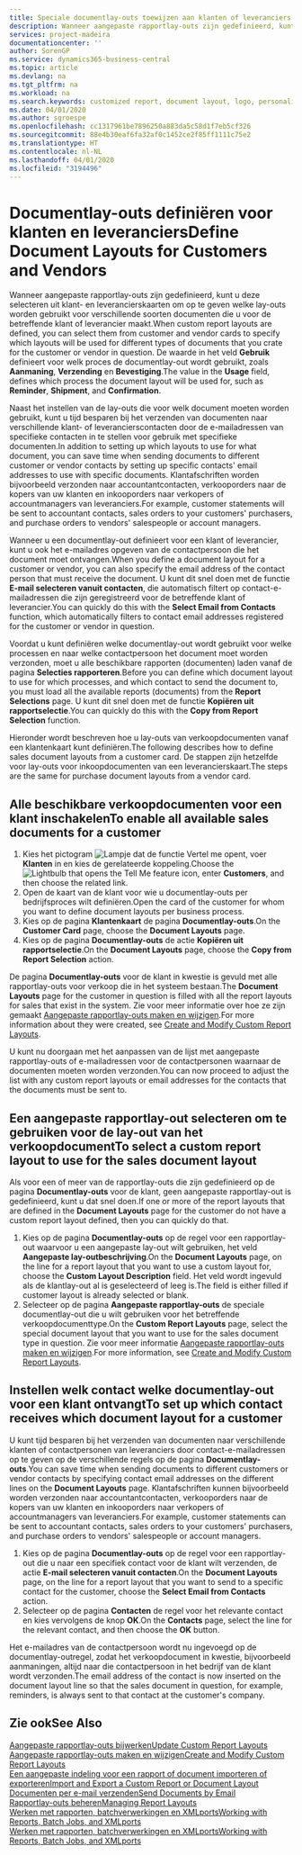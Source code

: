 ```yaml
---
title: Speciale documentlay-outs toewijzen aan klanten of leveranciers | Microsoft Docs
description: Wanneer aangepaste rapportlay-outs zijn gedefinieerd, kunt u deze selecteren uit klant- en leverancierskaarten om op te geven dat de geselecteerde lay-outs worden gebruikt voor verschillende soorten documenten die u voor de betreffende klant of leverancier maakt.
services: project-madeira
documentationcenter: ''
author: SorenGP
ms.service: dynamics365-business-central
ms.topic: article
ms.devlang: na
ms.tgt_pltfrm: na
ms.workload: na
ms.search.keywords: customized report, document layout, logo, personalize
ms.date: 04/01/2020
ms.author: sgroespe
ms.openlocfilehash: cc1317961be7896250a883da5c58d1f7eb5cf326
ms.sourcegitcommit: 88e4b30eaf6fa32af0c1452ce2f85ff1111c75e2
ms.translationtype: HT
ms.contentlocale: nl-NL
ms.lasthandoff: 04/01/2020
ms.locfileid: "3194496"
---
```

# <a name="define-document-layouts-for-customers-and-vendors"></a><span data-ttu-id="a49c6-103">Documentlay-outs definiëren voor klanten en leveranciers</span><span class="sxs-lookup"><span data-stu-id="a49c6-103">Define Document Layouts for Customers and Vendors</span></span>
<span data-ttu-id="a49c6-104">Wanneer aangepaste rapportlay-outs zijn gedefinieerd, kunt u deze selecteren uit klant- en leverancierskaarten om op te geven welke lay-outs worden gebruikt voor verschillende soorten documenten die u voor de betreffende klant of leverancier maakt.</span><span class="sxs-lookup"><span data-stu-id="a49c6-104">When custom report layouts are defined, you can select them from customer and vendor cards to specify which layouts will be used for different types of documents that you crate for the customer or vendor in question.</span></span> <span data-ttu-id="a49c6-105">De waarde in het veld **Gebruik** definieert voor welk proces de documentlay-out wordt gebruikt, zoals **Aanmaning**, **Verzending** en **Bevestiging**.</span><span class="sxs-lookup"><span data-stu-id="a49c6-105">The value in the **Usage** field, defines which process the document layout will be used for, such as **Reminder**, **Shipment**, and **Confirmation**.</span></span>

<span data-ttu-id="a49c6-106">Naast het instellen van de lay-outs die voor welk document moeten worden gebruikt, kunt u tijd besparen bij het verzenden van documenten naar verschillende klant- of leverancierscontacten door de e-mailadressen van specifieke contacten in te stellen voor gebruik met specifieke documenten.</span><span class="sxs-lookup"><span data-stu-id="a49c6-106">In addition to setting up which layouts to use for what document, you can save time when sending documents to different customer or vendor contacts by setting up specific contacts' email addresses to use with specific documents.</span></span> <span data-ttu-id="a49c6-107">Klantafschriften worden bijvoorbeeld verzonden naar accountantcontacten, verkooporders naar de kopers van uw klanten en inkooporders naar verkopers of accountmanagers van leveranciers.</span><span class="sxs-lookup"><span data-stu-id="a49c6-107">For example, customer statements will be sent to accountant contacts, sales orders to your customers' purchasers, and purchase orders to vendors' salespeople or account managers.</span></span>

<span data-ttu-id="a49c6-108">Wanneer u een documentlay-out definieert voor een klant of leverancier, kunt u ook het e-mailadres opgeven van de contactpersoon die het document moet ontvangen.</span><span class="sxs-lookup"><span data-stu-id="a49c6-108">When you define a document layout for a customer or vendor, you can also specify the email address of the contact person that must receive the document.</span></span> <span data-ttu-id="a49c6-109">U kunt dit snel doen met de functie **E-mail selecteren vanuit contacten**, die automatisch filtert op contact-e-mailadressen die zijn geregistreerd voor de betreffende klant of leverancier.</span><span class="sxs-lookup"><span data-stu-id="a49c6-109">You can quickly do this with the **Select Email from Contacts** function, which automatically filters to contact email addresses registered for the customer or vendor in question.</span></span>

<span data-ttu-id="a49c6-110">Voordat u kunt definiëren welke documentlay-out wordt gebruikt voor welke processen en naar welke contactpersoon het document moet worden verzonden, moet u alle beschikbare rapporten (documenten) laden vanaf de pagina **Selecties rapporteren**.</span><span class="sxs-lookup"><span data-stu-id="a49c6-110">Before you can define which document layout to use for which processes, and which contact to send the document to, you must load all the available reports (documents) from the **Report Selections** page.</span></span> <span data-ttu-id="a49c6-111">U kunt dit snel doen met de functie **Kopiëren uit rapportselectie**.</span><span class="sxs-lookup"><span data-stu-id="a49c6-111">You can quickly do this with the **Copy from Report Selection** function.</span></span>

<span data-ttu-id="a49c6-112">Hieronder wordt beschreven hoe u lay-outs van verkoopdocumenten vanaf een klantenkaart kunt definiëren.</span><span class="sxs-lookup"><span data-stu-id="a49c6-112">The following describes how to define sales document layouts from a customer card.</span></span> <span data-ttu-id="a49c6-113">De stappen zijn hetzelfde voor lay-outs voor inkoopdocumenten van een leverancierskaart.</span><span class="sxs-lookup"><span data-stu-id="a49c6-113">The steps are the same for purchase document layouts from a vendor card.</span></span>

## <a name="to-enable-all-available-sales-documents-for-a-customer"></a><span data-ttu-id="a49c6-114">Alle beschikbare verkoopdocumenten voor een klant inschakelen</span><span class="sxs-lookup"><span data-stu-id="a49c6-114">To enable all available sales documents for a customer</span></span>
1. <span data-ttu-id="a49c6-115">Kies het pictogram ![Lampje dat de functie Vertel me opent](media/ui-search/search_small.png "Vertel me wat u wilt doen"), voer **Klanten** in en kies de gerelateerde koppeling.</span><span class="sxs-lookup"><span data-stu-id="a49c6-115">Choose the ![Lightbulb that opens the Tell Me feature](media/ui-search/search_small.png "Tell me what you want to do") icon, enter **Customers**, and then choose the related link.</span></span>
2. <span data-ttu-id="a49c6-116">Open de kaart van de klant voor wie u documentlay-outs per bedrijfsproces wilt definiëren.</span><span class="sxs-lookup"><span data-stu-id="a49c6-116">Open the card of the customer for whom you want to define document layouts per business process.</span></span>
3. <span data-ttu-id="a49c6-117">Kies op de pagina **Klantenkaart** de pagina **Documentlay-outs**.</span><span class="sxs-lookup"><span data-stu-id="a49c6-117">On the **Customer Card** page, choose the **Document Layouts** page.</span></span>
4. <span data-ttu-id="a49c6-118">Kies op de pagina **Documentlay-outs** de actie **Kopiëren uit rapportselectie**.</span><span class="sxs-lookup"><span data-stu-id="a49c6-118">On the **Document Layouts** page, choose the **Copy from Report Selection** action.</span></span>

<span data-ttu-id="a49c6-119">De pagina **Documentlay-outs** voor de klant in kwestie is gevuld met alle rapportlay-outs voor verkoop die in het systeem bestaan.</span><span class="sxs-lookup"><span data-stu-id="a49c6-119">The **Document Layouts** page for the customer in question is filled with all the report layouts for sales that exist in the system.</span></span> <span data-ttu-id="a49c6-120">Zie voor meer informatie over hoe ze zijn gemaakt [Aangepaste rapportlay-outs maken en wijzigen](ui-how-create-custom-report-layout.md).</span><span class="sxs-lookup"><span data-stu-id="a49c6-120">For more information about they were created, see [Create and Modify Custom Report Layouts](ui-how-create-custom-report-layout.md).</span></span>

<span data-ttu-id="a49c6-121">U kunt nu doorgaan met het aanpassen van de lijst met aangepaste rapportlay-outs of e-mailadressen voor de contactpersonen waarnaar de documenten moeten worden verzonden.</span><span class="sxs-lookup"><span data-stu-id="a49c6-121">You can now proceed to adjust the list with any custom report layouts or email addresses for the contacts that the documents must be sent to.</span></span>

## <a name="to-select-a-custom-report-layout-to-use-for-the-sales-document-layout"></a><span data-ttu-id="a49c6-122">Een aangepaste rapportlay-out selecteren om te gebruiken voor de lay-out van het verkoopdocument</span><span class="sxs-lookup"><span data-stu-id="a49c6-122">To select a custom report layout to use for the sales document layout</span></span>
<span data-ttu-id="a49c6-123">Als voor een of meer van de rapportlay-outs die zijn gedefinieerd op de pagina **Documentlay-outs** voor de klant, geen aangepaste rapportlay-out is gedefinieerd, kunt u dat snel doen.</span><span class="sxs-lookup"><span data-stu-id="a49c6-123">If one or more of the report layouts that are defined in the **Document Layouts** page for the customer do not have a custom report layout defined, then you can quickly do that.</span></span>

1. <span data-ttu-id="a49c6-124">Kies op de pagina **Documentlay-outs** op de regel voor een rapportlay-out waarvoor u een aangepaste lay-out wilt gebruiken, het veld **Aangepaste lay-outbeschrijving**.</span><span class="sxs-lookup"><span data-stu-id="a49c6-124">On the **Document Layouts** page, on the line for a report layout that you want to use a custom layout for, choose the **Custom Layout Description** field.</span></span> <span data-ttu-id="a49c6-125">Het veld wordt ingevuld als de klantlay-out al is geselecteerd of leeg is.</span><span class="sxs-lookup"><span data-stu-id="a49c6-125">The field is either filled if customer layout is already selected or blank.</span></span>
2. <span data-ttu-id="a49c6-126">Selecteer op de pagina **Aangepaste rapportlay-outs** de speciale documentlay-out die u wilt gebruiken voor het betreffende verkoopdocumenttype.</span><span class="sxs-lookup"><span data-stu-id="a49c6-126">On the **Custom Report Layouts** page, select the special document layout that you want to use for the sales document type in question.</span></span> <span data-ttu-id="a49c6-127">Zie voor meer informatie [Aangepaste rapportlay-outs maken en wijzigen](ui-how-create-custom-report-layout.md).</span><span class="sxs-lookup"><span data-stu-id="a49c6-127">For more information, see [Create and Modify Custom Report Layouts](ui-how-create-custom-report-layout.md).</span></span>

## <a name="to-set-up-which-contact-receives-which-document-layout-for-a-customer"></a><span data-ttu-id="a49c6-128">Instellen welk contact welke documentlay-out voor een klant ontvangt</span><span class="sxs-lookup"><span data-stu-id="a49c6-128">To set up which contact receives which document layout for a customer</span></span>
<span data-ttu-id="a49c6-129">U kunt tijd besparen bij het verzenden van documenten naar verschillende klanten of contactpersonen van leveranciers door contact-e-mailadressen op te geven op de verschillende regels op de pagina **Documentlay-outs**.</span><span class="sxs-lookup"><span data-stu-id="a49c6-129">You can save time when sending documents to different customers or vendor contacts by specifying contact email addresses on the different lines on the **Document Layouts** page.</span></span> <span data-ttu-id="a49c6-130">Klantafschriften kunnen bijvoorbeeld worden verzonden naar accountantcontacten, verkooporders naar de kopers van uw klanten en inkooporders naar verkopers of accountmanagers van leveranciers.</span><span class="sxs-lookup"><span data-stu-id="a49c6-130">For example, customer statements can be sent to accountant contacts, sales orders to your customers' purchasers, and purchase orders to vendors' salespeople or account managers.</span></span>

1. <span data-ttu-id="a49c6-131">Kies op de pagina **Documentlay-outs** op de regel voor een rapportlay-out die u naar een specifiek contact voor de klant wilt verzenden, de actie **E-mail selecteren vanuit contacten**.</span><span class="sxs-lookup"><span data-stu-id="a49c6-131">On the **Document Layouts** page, on the line for a report layout that you want to send to a specific contact for the customer, choose the **Select Email from Contacts** action.</span></span>
2. <span data-ttu-id="a49c6-132">Selecteer op de pagina **Contacten** de regel voor het relevante contact en kies vervolgens de knop **OK**.</span><span class="sxs-lookup"><span data-stu-id="a49c6-132">On the **Contacts** page, select the line for the relevant contact, and then choose the **OK** button.</span></span>

<span data-ttu-id="a49c6-133">Het e-mailadres van de contactpersoon wordt nu ingevoegd op de documentlay-outregel, zodat het verkoopdocument in kwestie, bijvoorbeeld aanmaningen, altijd naar die contactpersoon in het bedrijf van de klant wordt verzonden.</span><span class="sxs-lookup"><span data-stu-id="a49c6-133">The email address of the contact is now inserted on the document layout line so that the sales document in question, for example, reminders, is always sent to that contact at the customer's company.</span></span>

## <a name="see-also"></a><span data-ttu-id="a49c6-134">Zie ook</span><span class="sxs-lookup"><span data-stu-id="a49c6-134">See Also</span></span>  
[<span data-ttu-id="a49c6-135">Aangepaste rapportlay-outs bijwerken</span><span class="sxs-lookup"><span data-stu-id="a49c6-135">Update Custom Report Layouts</span></span>](ui-update-report-layouts.md)  
[<span data-ttu-id="a49c6-136">Aangepaste rapportlay-outs maken en wijzigen</span><span class="sxs-lookup"><span data-stu-id="a49c6-136">Create and Modify Custom Report Layouts</span></span>](ui-how-create-custom-report-layout.md)  
[<span data-ttu-id="a49c6-137">Een aangepaste indeling voor een rapport of document importeren of exporteren</span><span class="sxs-lookup"><span data-stu-id="a49c6-137">Import and Export a Custom Report or Document Layout</span></span>](ui-how-import-and-export-report-layout.md)  
[<span data-ttu-id="a49c6-138">Documenten per e-mail verzenden</span><span class="sxs-lookup"><span data-stu-id="a49c6-138">Send Documents by Email</span></span>](ui-how-send-documents-email.md)  
[<span data-ttu-id="a49c6-139">Rapportlay-outs beheren</span><span class="sxs-lookup"><span data-stu-id="a49c6-139">Managing Report Layouts</span></span>](ui-manage-report-layouts.md)  
[<span data-ttu-id="a49c6-140">Werken met rapporten, batchverwerkingen en XMLports</span><span class="sxs-lookup"><span data-stu-id="a49c6-140">Working with Reports, Batch Jobs, and XMLports</span></span>](ui-work-report.md)  
[<span data-ttu-id="a49c6-141">Werken met rapporten, batchverwerkingen en XMLports</span><span class="sxs-lookup"><span data-stu-id="a49c6-141">Working with Reports, Batch Jobs, and XMLports</span></span>](ui-work-report.md)  
